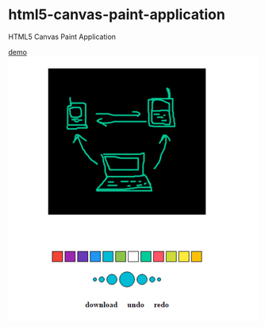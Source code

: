 # html5-canvas-paint-application
HTML5 Canvas Paint Application

[demo](https://rawgit.com/razzul/html5-canvas-paint-application/master/canvas.html)
![alt tag](https://raw.githubusercontent.com/razzul/html5-canvas-paint-application/master/razzul-html5-canvas-paint-application.png)

